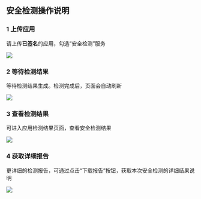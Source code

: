 ## 安全检测操作说明

### 1 上传应用

请上传**已签名**的应用，勾选“安全检测”服务

![](http://imgcache.tce.fsphere.cn/image/mccdn.qcloud.com/static/img/af4b2e42e1503bb13111ede6f4d2168c/image.png)


### 2 等待检测结果
等待检测结果生成。检测完成后，页面会自动刷新

![](http://imgcache.tce.fsphere.cn/image/mccdn.qcloud.com/static/img/88bf31f5339a956170533836b7ef2904/image.png)
 

### 3 查看检测结果
可进入应用检测结果页面，查看安全检测结果

![](http://imgcache.tce.fsphere.cn/image/mccdn.qcloud.com/static/img/15c05cc1a3435d5aa13b9eea4c563f62/image.png)

 
### 4 获取详细报告

更详细的检测报告，可通过点击“下载报告”按钮，获取本次安全检测的详细结果说明

![](http://imgcache.tce.fsphere.cn/image/mccdn.qcloud.com/static/img/88b25d4da7fe34bc954d71be17cc315b/image.png)

 

